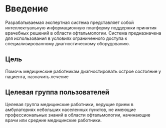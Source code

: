 # Введение  

Разрабатываемая экспертная система представляет собой интеллектуальную информационную платформу поддержки принятия врачебных решений в области офтальмологии. Система предназначена для использования в условиях ограниченного доступа к специализированному диагностическому оборудованию.

## Цель
Помочь медицинские работникам диагностировать острое состояние у пациента, назначить лечение

## Целевая группа пользователей
Целевая группа медицинские работники, ведущие прием в амбулаториях небольших населенных пунктов, не имеющие профессиональных знаний в области офтальмологии, начинающие врачи или средние медицинские работники.